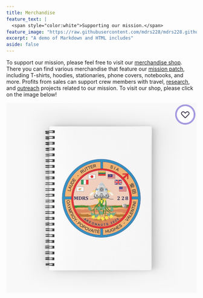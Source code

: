 ```yaml
---
title: Merchandise
feature_text: |
  <span style="color:white">Supporting our mission.</span>
feature_image: "https://raw.githubusercontent.com/mdrs228/mdrs228.github.io/master/bannerMerch.png"
excerpt: "A demo of Markdown and HTML includes"
aside: false
---
```


To support our mission, please feel free to visit our [merchandise shop](https://www.redbubble.com/people/mdrs228/shop?asc=u). There you can find various merchandise that feature our [mission patch](patch.md), including T-shirts, hoodies, stationaries, phone covers, notebooks, and more. Profits from sales can support crew members with travel, [research](research.md), and [outreach](outreach.md) projects related to our mission. To visit our shop, please click on the image below!

[![](https://raw.githubusercontent.com/mdrs228/mdrs228.github.io/master/merch.png) ](https://www.redbubble.com/people/mdrs228/shop?asc=u)